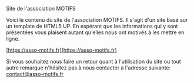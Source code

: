 Site de l'association MOTIFS

Voici le contenu du site de l'association MOTIFS. Il s'agit d'un site basé sur un template de HTML5 UP.
En espérant que les informations qui y sont présentées vous plaisent autant qu'elles nous ont motivés à les mettre en ligne.

[https://asso-motifs.fr](https://asso-motifs.fr)

Si vous souhaitez nous faire un retour quant à l'utilisation du site ou tout autre remarque n'hésitez pas à nous contacter à l'adresse suivante: contact@asso-motifs.fr
